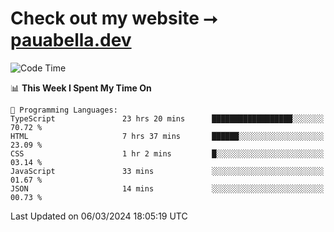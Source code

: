 # Check out my website ⭢ [pauabella.dev](https://pauabella.dev)

<!--START_SECTION:waka-->
![Code Time](http://img.shields.io/badge/Code%20Time-3%2C076%20hrs%206%20mins-blue)

📊 **This Week I Spent My Time On** 

```text
💬 Programming Languages: 
TypeScript               23 hrs 20 mins      ██████████████████░░░░░░░   70.72 % 
HTML                     7 hrs 37 mins       ██████░░░░░░░░░░░░░░░░░░░   23.09 % 
CSS                      1 hr 2 mins         █░░░░░░░░░░░░░░░░░░░░░░░░   03.14 % 
JavaScript               33 mins             ░░░░░░░░░░░░░░░░░░░░░░░░░   01.67 % 
JSON                     14 mins             ░░░░░░░░░░░░░░░░░░░░░░░░░   00.73 % 
```


 Last Updated on 06/03/2024 18:05:19 UTC
<!--END_SECTION:waka-->
